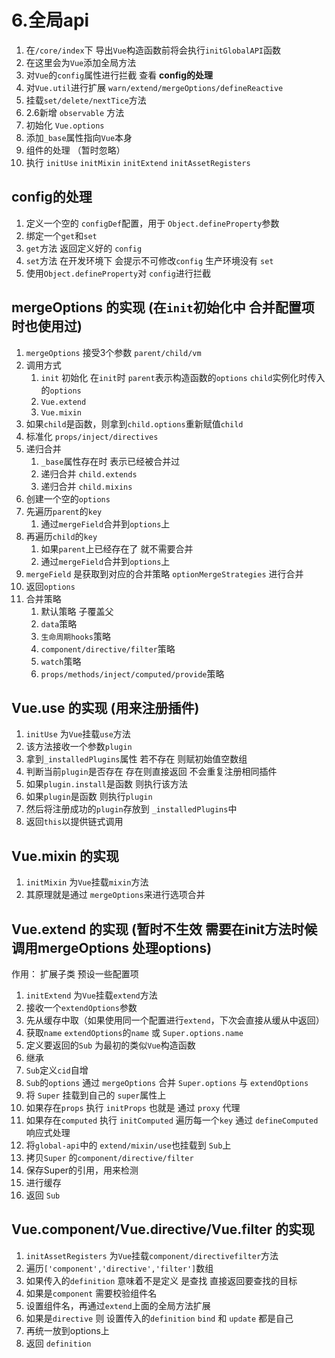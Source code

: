 # 6.全局api

1.  在`/core/index`下 导出`Vue`构造函数前将会执行`initGlobalAPI`函数
2.  在这里会为`Vue`添加全局方法
3.  对`Vue`的`config`属性进行拦截 查看 **config的处理**
4.  对`Vue.util`进行扩展 `warn/extend/mergeOptions/defineReactive`
5.  挂载`set/delete/nextTice`方法
6.  2.6新增 `observable` 方法
7.  初始化 `Vue.options`
8.  添加`_base`属性指向`Vue`本身
9.  组件的处理 （暂时忽略）
10. 执行 `initUse` `initMixin` `initExtend` `initAssetRegisters`


## config的处理
1.  定义一个空的 `configDef`配置，用于 `Object.defineProperty`参数
2.  绑定一个`get`和`set`
3.  `get`方法 返回定义好的 `config`
4.  `set`方法 在开发环境下 会提示不可修改`config` 生产环境没有 `set`
5.  使用`Object.defineProperty`对 `config`进行拦截

## mergeOptions 的实现 (在`init`初始化中 合并配置项时也使用过)
1.  `mergeOptions` 接受3个参数 `parent/child/vm` 
2.  调用方式
    1.  `init` 初始化 在`init`时 `parent`表示构造函数的`options` `child`实例化时传入的`options`
    2.  `Vue.extend`
    3.  `Vue.mixin`
4.  如果`child`是函数，则拿到`child.options`重新赋值`child`
5.  标准化 `props/inject/directives`
6.  递归合并
    1.  `_base`属性存在时 表示已经被合并过
    2.  递归合并 `child.extends`
    2.  递归合并 `child.mixins`
7.  创建一个空的`options`
8.  先遍历`parent`的`key` 
    1.  通过`mergeField`合并到`options`上
9.  再遍历`child`的`key`  
    1.  如果`parent`上已经存在了 就不需要合并
    2.  通过`mergeField`合并到`options`上
10. `mergeField` 是获取到对应的合并策略 `optionMergeStrategies` 进行合并
11. 返回`options`
12. 合并策略
    1.  默认策略 子覆盖父
    2.  `data`策略
    3.  `生命周期hooks`策略
    4.  `component/directive/filter`策略
    5.  `watch`策略
    6.  `props/methods/inject/computed/provide`策略

## Vue.use 的实现 (用来注册插件)
1. `initUse` 为`Vue`挂载`use`方法
2. 该方法接收一个参数`plugin`
3. 拿到`_installedPlugins`属性 若不存在 则赋初始值空数组
4. 判断当前`plugin`是否存在 存在则直接返回 不会重复注册相同插件
5. 如果`plugin.install`是函数 则执行该方法
6. 如果`plugin`是函数 则执行`plugin`
7. 然后将注册成功的`plugin`存放到 `_installedPlugins`中
8. 返回`this`以提供链式调用

## Vue.mixin 的实现
1. `initMixin` 为`Vue`挂载`mixin`方法
2. 其原理就是通过 `mergeOptions`来进行选项合并

## Vue.extend 的实现 (暂时不生效 需要在init方法时候 调用mergeOptions 处理options)
作用： 扩展子类 预设一些配置项
1. `initExtend` 为`Vue`挂载`extend`方法
2. 接收一个`extendOptions`参数
3. 先从缓存中取（如果使用同一个配置进行`extend`，下次会直接从缓从中返回）
4. 获取`name` `extendOptions`的`name` 或 `Super.options.name`
5. 定义要返回的`Sub` 为最初的类似`Vue`构造函数
6. 继承
7. `Sub`定义`cid`自增
8. `Sub`的`options` 通过 `mergeOptions` 合并 `Super.options` 与 `extendOptions`
9. 将 `Super` 挂载到自己的 `super`属性上
10. 如果存在`props` 执行 `initProps` 也就是 通过 `proxy` 代理
10. 如果存在`computed` 执行 `initComputed`  遍历每一个`key`  通过 `defineComputed`响应式处理
11. 将`global-api`中的 `extend/mixin/use`也挂载到 `Sub`上
12. 拷贝`Super` 的`component/directive/filter`
14. 保存Super的引用，用来检测
15. 进行缓存
16. 返回 `Sub`


## Vue.component/Vue.directive/Vue.filter 的实现
1. `initAssetRegisters` 为`Vue`挂载`component/directivefilter`方法
2. 遍历`['component','directive','filter']`数组
3. 如果传入的`definition` 意味着不是定义 是查找 直接返回要查找的目标
4. 如果是`component` 需要校验组件名
5. 设置组件名，再通过`extend`上面的全局方法扩展
6. 如果是`directive` 则 设置传入的`definition` `bind` 和 `update` 都是自己
7. 再统一放到options上
8. 返回 `definition`
